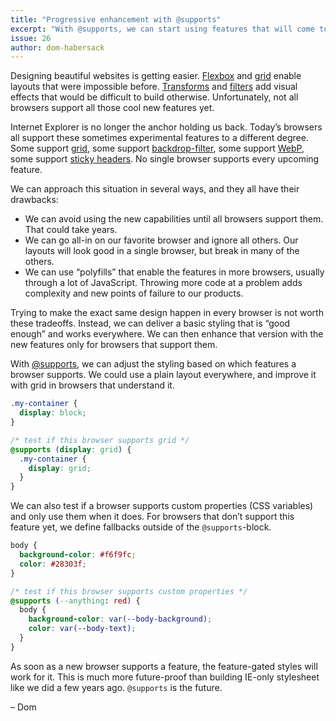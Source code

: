 ```yaml
---
title: "Progressive enhancement with @supports"
excerpt: "With @supports, we can start using features that will come to CSS soon in supporting browsers today."
issue: 26
author: dom-habersack
---
```

Designing beautiful websites is getting easier. [Flexbox](https://developer.mozilla.org/en-US/docs/Web/CSS/CSS_Flexible_Box_Layout) and [grid](https://developer.mozilla.org/en-US/docs/Web/CSS/CSS_Grid_Layout) enable layouts that were impossible before. [Transforms](https://developer.mozilla.org/en-US/docs/Web/CSS/CSS_Transforms) and [filters](https://developer.mozilla.org/en-US/docs/Web/CSS/filter) add visual effects that would be difficult to build otherwise. Unfortunately, not all browsers support all those cool new features yet.

Internet Explorer is no longer the anchor holding us back. Today’s browsers all support these sometimes experimental features to a different degree. Some support [grid](https://caniuse.com/#feat=css-grid), some support [backdrop-filter](https://caniuse.com/#feat=css-backdrop-filter), some support [WebP](https://caniuse.com/#feat=webp), some support [sticky headers](https://caniuse.com/#feat=css-sticky). No single browser supports every upcoming feature.

We can approach this situation in several ways, and they all have their drawbacks:

- We can avoid using the new capabilities until all browsers support them. That could take years.
- We can go all-in on our favorite browser and ignore all others. Our layouts will look good in a single browser, but break in many of the others.
- We can use “polyfills” that enable the features in more browsers, usually through a lot of JavaScript. Throwing more code at a problem adds complexity and new points of failure to our products.

Trying to make the exact same design happen in every browser is not worth these tradeoffs. Instead, we can deliver a basic styling that is “good enough” and works everywhere. We can then enhance that version with the new features only for browsers that support them.

With [@supports](https://developer.mozilla.org/en-US/docs/Web/CSS/@supports), we can adjust the styling based on which features a browser supports. We could use a plain layout everywhere, and improve it with grid in browsers that understand it.

```css
.my-container {
  display: block;
}

/* test if this browser supports grid */
@supports (display: grid) {
  .my-container {
    display: grid;
  }
}
```

We can also test if a browser supports custom properties (CSS variables) and only use them when it does. For browsers that don’t support this feature yet, we define fallbacks outside of the `@supports`-block.

```css
body {
  background-color: #f6f9fc;
  color: #28303f;
}

/* test if this browser supports custom properties */
@supports (--anything: red) {
  body {
    background-color: var(--body-background);
    color: var(--body-text);
  }
}
```

As soon as a new browser supports a feature, the feature-gated styles will work for it. This is much more future-proof than building IE-only stylesheet like we did a few years ago. `@supports` is the future.

– Dom
